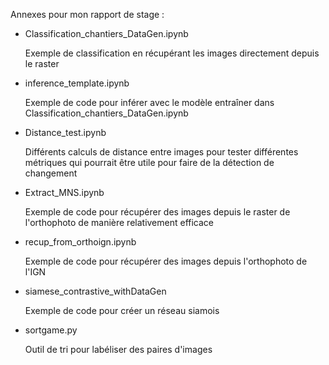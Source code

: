 Annexes pour mon rapport de stage :

- Classification_chantiers_DataGen.ipynb
  
  Exemple de classification en récupérant les images directement depuis le raster
- inference_template.ipynb
  
  Exemple de code pour inférer avec le modèle entraîner dans Classification_chantiers_DataGen.ipynb
- Distance_test.ipynb
  
  Différents calculs de distance entre images pour tester différentes métriques qui pourrait être utile pour faire de la détection de changement
- Extract_MNS.ipynb
  
  Exemple de code pour récupérer des images depuis le raster de l'orthophoto de manière relativement efficace
- recup_from_orthoign.ipynb
  
  Exemple de code pour récupérer des images depuis l'orthophoto de l'IGN
- siamese_contrastive_withDataGen
  
  Exemple de code pour créer un réseau siamois
- sortgame.py
  
  Outil de tri pour labéliser des paires d'images
